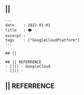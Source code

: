 ## || 
```
---
date    : 2022-01-01
title   : 🌩 
excerpt :
tags    : ["GoogleCloudPlatform"]
---

## || 

## || REFERRENCE
- []() - GoogleCloud
- []() - 

```

## || REFERRENCE

